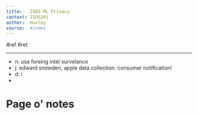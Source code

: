 ```yaml
---
title:   ISOS ML Privacy
context: ISOS201
author:  Huxley
source:  #index
---
```


#ref #ret 

---

- n: usa foreing intel survelance
- j: edward snowden, apple data collection. consumer notification!
- d: i
- 


# Page o' notes



